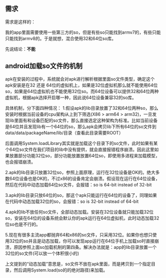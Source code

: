 ## 需求

需求是这样的：

我的app里面需要使用一些第三方的so，但是有些so只能找到armv7的，有些只能只能找到armv8的。于是就想，混合使用32和64位so库。

先说结论：**不能**

## android加载so文件的机制

apk在安装的过程中，系统就会对apk进行解析根据里面so文件类型，确定这个apk安装是在32 还是 64位的虚拟机上，如果是32位虚拟机那么就不能使用64位so，如果是64位虚拟机也不能使用32位so。而64位设备可以提供32和64位两种虚拟机，根据apk选择开启哪一种，因此说64位设备兼容32的so库。

具体机制，分下面四种情况： 1.假设apk的lib目录放置了32和64位两种so，那么安装时根据当前设备的cpu架构从上到下筛选(X86 > arm64 > arm32)，一旦发现lib里面有和设备匹配的so文件，那么直接选定这种架构为标准。比如当前设备是64位并且发现lib有一个64位的so，那么apk会拷贝lib下所有64位的so文件到data/data/packageName/lib/目录（查看此目录需要ROOT）

后面调用System.loadLibrary其实就是加载这个目录下的so文件，此时如果有某个64位so文件在我们项目的lib中没有提供，就会直接报错程序崩溃。因此这里如果放置部分功能32位so，部分功能放置放置64位so，即使用多进程来加载模型，也会报错崩溃。

2.apk的lib目录只放置32位so，参照上面原理，运行在32位设备是OK的。绝大多数64位设备也是OK的，不过x86的设备肯定会崩溃。假设现在运行在64位设备，然后在代码中动态加载64位so文件，会报错：so is 64-bit instead of 32-bit

3.apk的lib目录只放64位的so，那这个apk只能运行在64位的设备了，同理如果在代码中动态加载32位的so，会报错：so is 32-bit instead of 64-bit

4.apk的lib不放任何so文件，全部动态加载。安装在32位设备就只能加载32位so，安装在64位的设备系统会默认你的apk运行在64位虚拟机，此时动态加载32位so也是不行的。

5.现在有很多主流app都抛弃64和x86的so文件，只采用32位。如果你也想只使用32位的so并且是动态加载，你可以发现app运行在64位手机上加载so时直接崩溃，原因参照上面so加载机制的第四条。解决办法就是：app的lib目录放置一个32位的so文件(可以放一个体积很小的)



上文提到的“动态加载”意思是，so文件不放在apk里面，而是拷贝到一个指定目录，然后调用System.load(so的的绝对路径)来加载。

